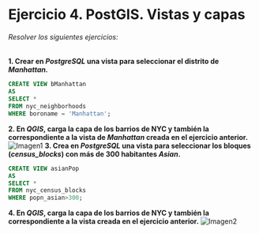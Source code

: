 # Ejercicio 4. PostGIS. Vistas y capas

###### Resolver los siguientes ejercicios:

**1. Crear en *PostgreSQL* una vista para seleccionar el distrito de *Manhattan.***
```sql
CREATE VIEW bManhattan
AS
SELECT *
FROM nyc_neighborhoods
WHERE boroname = 'Manhattan';
```
**2. En *QGIS*, carga la capa de los barrios de NYC y también la correspondiente a la vista de *Manhattan* creada en el ejercicio anterior.**
![Imagen1](CapturasPractica4/Captura1.png)
**3. Crea en *PostgreSQL* una vista para seleccionar los bloques (*census_blocks*) con más de 300 habitantes *Asian*.**
```sql
CREATE VIEW asianPop
AS
SELECT *
FROM nyc_census_blocks
WHERE popn_asian>300;
```
**4. En *QGIS*, carga la capa de los barrios de NYC y también la correspondiente a la vista creada en el ejercicio anterior.**
![Imagen2](CapturasPractica4/Captura2.png)